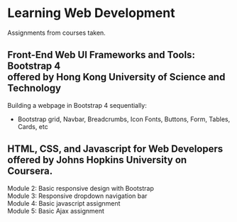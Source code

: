 # Learning Web Development
Assignments from courses taken.

## Front-End Web UI Frameworks and Tools: Bootstrap 4 <br> offered by Hong Kong University of Science and Technology
Building a webpage in Bootstrap 4 sequentially: <br>
- Bootstrap grid, Navbar, Breadcrumbs, Icon Fonts, Buttons, Form, Tables, Cards, etc

## HTML, CSS, and Javascript for Web Developers <br> offered by Johns Hopkins University on Coursera.
Module 2: Basic responsive design with Bootstrap <br>
Module 3: Responsive dropdown navigation bar <br>
Module 4: Basic javascript assignment <br>
Module 5: Basic Ajax assignment <br>

